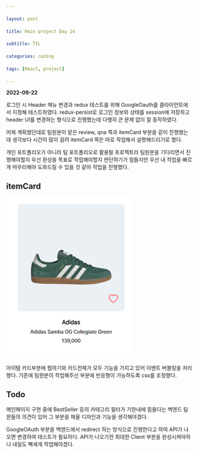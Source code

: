 ```yaml
---

layout: post

title: Main project Day 14

subtitle: TIL

categories: coding

tags: [React, project]

---
```

**2022-09-22**

로그인 시 Header 메뉴 변경과 redux 테스트를 위해 GoogleOauth를 클라이언트에서 지정해 테스트하였다. redux-persist로 로그인 정보와 상태를 session에 저장하고 header UI를 변경하는 형식으로 진행했는데 다행히 큰 문제 없이 잘 동작하였다.

어제 계획했던데로 팀원분이 맡은 review, qna 쪽과 itemCard 부분을 같이 진행했는데 생각보다 시간이 많이 걸려 itemCard 쪽은 따로 작업해서 설명해드리기로 했다.

개인 포트폴리오가 아니라 팀 포트폴리오로 활용될 프로젝트라 팀원분을 기다리면서 진행해야할지 우선 완성을 목표로 작업해야할지 판단하기가 힘들지만 우선 내 작업을 빠르게 마무리해야 도와드릴 수 있을 것 같아 작업을 진행했다.

## itemCard


![Untitled](/post-img/figma10.png)

아이템 카드부분에 찜하기와 카드전체가 모두 기능을 가지고 있어 이벤트 버블링을 처리했다. 기존에 팀원분이 작업해주신 부분에 반응형이 가능하도록 css를 조정했다.

## Todo


메인페이지 구현 중에 BestSeller 등의 카테고리 필터가 기한내에 힘들다는 백엔드 팀원들의 의견이 있어 그 부분을 채울 디자인과 기능을 생각해야겠다.

GoogleOAuth 부분을 백엔드에서 redirect 하는 방식으로 진행한다고 하여 API가 나오면 변경하여 테스트가 필요하다. API가 나오기전 최대한 Client 부분을 완성시켜야하니 내일도 빡세게 작업해야겠다.